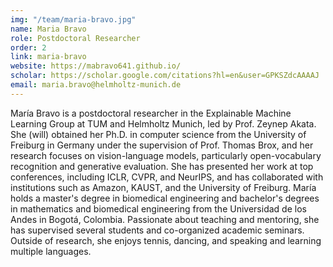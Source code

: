 ```yaml
---
img: "/team/maria-bravo.jpg"
name: Maria Bravo
role: Postdoctoral Researcher
order: 2
link: maria-bravo
website: https://mabravo641.github.io/
scholar: https://scholar.google.com/citations?hl=en&user=GPKSZdcAAAAJ
email: maria.bravo@helmholtz-munich.de
---
```


María Bravo is a postdoctoral researcher in the Explainable Machine Learning Group at TUM and Helmholtz Munich, led by Prof. Zeynep Akata. She (will) obtained her Ph.D. in computer science from the University of Freiburg in Germany under the supervision of Prof. Thomas Brox, and her research focuses on vision-language models, particularly open-vocabulary recognition and generative evaluation. She has presented her work at top conferences, including ICLR, CVPR, and NeurIPS, and has collaborated with institutions such as Amazon, KAUST, and the University of Freiburg. María holds a master's degree in biomedical engineering and bachelor's degrees in mathematics and biomedical engineering from the Universidad de los Andes in Bogotá, Colombia. Passionate about teaching and mentoring, she has supervised several students and co-organized academic seminars. Outside of research, she enjoys tennis, dancing, and speaking and learning multiple languages.
